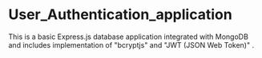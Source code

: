 ﻿# User_Authentication_application

This is a basic Express.js database application integrated with MongoDB and includes implementation of "bcryptjs" and "JWT (JSON Web Token)" .
